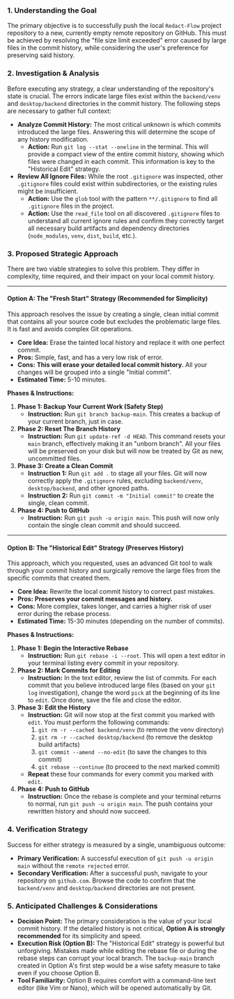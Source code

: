 ### 1. Understanding the Goal

The primary objective is to successfully push the local `Redact-Flow` project repository to a new, currently empty remote repository on GitHub. This must be achieved by resolving the "file size limit exceeded" error caused by large files in the commit history, while considering the user's preference for preserving said history.

### 2. Investigation & Analysis

Before executing any strategy, a clear understanding of the repository's state is crucial. The errors indicate large files exist within the `backend/venv` and `desktop/backend` directories in the commit history. The following steps are necessary to gather full context:

* **Analyze Commit History:** The most critical unknown is which commits introduced the large files. Answering this will determine the scope of any history modification.
  * **Action:** Run `git log --stat --oneline` in the terminal. This will provide a compact view of the entire commit history, showing which files were changed in each commit. This information is key to the "Historical Edit" strategy.
* **Review All Ignore Files:** While the root `.gitignore` was inspected, other `.gitignore` files could exist within subdirectories, or the existing rules might be insufficient.
  * **Action:** Use the `glob` tool with the pattern `**/.gitignore` to find all `.gitignore` files in the project.
  * **Action:** Use the `read_file` tool on all discovered `.gitignore` files to understand all current ignore rules and confirm they correctly target all necessary build artifacts and dependency directories (`node_modules`, `venv`, `dist`, `build`, etc.).

### 3. Proposed Strategic Approach

There are two viable strategies to solve this problem. They differ in complexity, time required, and their impact on your local commit history.

---

#### **Option A: The "Fresh Start" Strategy (Recommended for Simplicity)**

This approach resolves the issue by creating a single, clean initial commit that contains all your source code but excludes the problematic large files. It is fast and avoids complex Git operations.

* **Core Idea:** Erase the tainted local history and replace it with one perfect commit.
* **Pros:** Simple, fast, and has a very low risk of error.
* **Cons:** **This will erase your detailed local commit history.** All your changes will be grouped into a single "Initial commit".
* **Estimated Time:** 5-10 minutes.

**Phases & Instructions:**

1. **Phase 1: Backup Your Current Work (Safety Step)**
    * **Instruction:** Run `git branch backup-main`. This creates a backup of your current branch, just in case.
2. **Phase 2: Reset The Branch History**
    * **Instruction:** Run `git update-ref -d HEAD`. This command resets your `main` branch, effectively making it an "unborn branch". All your files will be preserved on your disk but will now be treated by Git as new, uncommitted files.
3. **Phase 3: Create a Clean Commit**
    * **Instruction 1:** Run `git add .` to stage all your files. Git will now correctly apply the `.gitignore` rules, excluding `backend/venv`, `desktop/backend`, and other ignored paths.
    * **Instruction 2:** Run `git commit -m "Initial commit"` to create the single, clean commit.
4. **Phase 4: Push to GitHub**
    * **Instruction:** Run `git push -u origin main`. This push will now only contain the single clean commit and should succeed.

---

#### **Option B: The "Historical Edit" Strategy (Preserves History)**

This approach, which you requested, uses an advanced Git tool to walk through your commit history and surgically remove the large files from the specific commits that created them.

* **Core Idea:** Rewrite the local commit history to correct past mistakes.
* **Pros:** **Preserves your commit messages and history.**
* **Cons:** More complex, takes longer, and carries a higher risk of user error during the rebase process.
* **Estimated Time:** 15-30 minutes (depending on the number of commits).

**Phases & Instructions:**

1. **Phase 1: Begin the Interactive Rebase**
    * **Instruction:** Run `git rebase -i --root`. This will open a text editor in your terminal listing every commit in your repository.
2. **Phase 2: Mark Commits for Editing**
    * **Instruction:** In the text editor, review the list of commits. For each commit that you believe introduced large files (based on your `git log` investigation), change the word `pick` at the beginning of its line to `edit`. Once done, save the file and close the editor.
3. **Phase 3: Edit the History**
    * **Instruction:** Git will now stop at the first commit you marked with `edit`. You must perform the following commands:
        1. `git rm -r --cached backend/venv` (to remove the venv directory)
        2. `git rm -r --cached desktop/backend` (to remove the desktop build artifacts)
        3. `git commit --amend --no-edit` (to save the changes to this commit)
        4. `git rebase --continue` (to proceed to the next marked commit)
    * **Repeat** these four commands for every commit you marked with `edit`.
4. **Phase 4: Push to GitHub**
    * **Instruction:** Once the rebase is complete and your terminal returns to normal, run `git push -u origin main`. The push contains your rewritten history and should now succeed.

### 4. Verification Strategy

Success for either strategy is measured by a single, unambiguous outcome:

* **Primary Verification:** A successful execution of `git push -u origin main` without the `remote rejected` error.
* **Secondary Verification:** After a successful push, navigate to your repository on `github.com`. Browse the code to confirm that the `backend/venv` and `desktop/backend` directories are not present.

### 5. Anticipated Challenges & Considerations

* **Decision Point:** The primary consideration is the value of your local commit history. If the detailed history is not critical, **Option A is strongly recommended** for its simplicity and speed.
* **Execution Risk (Option B):** The "Historical Edit" strategy is powerful but unforgiving. Mistakes made while editing the rebase file or during the rebase steps can corrupt your local branch. The `backup-main` branch created in Option A's first step would be a wise safety measure to take even if you choose Option B.
* **Tool Familiarity:** Option B requires comfort with a command-line text editor (like Vim or Nano), which will be opened automatically by Git.
